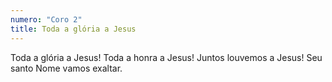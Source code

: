 ```yaml
---
numero: "Coro 2"
title: Toda a glória a Jesus
---
```

Toda a glória a Jesus! Toda a honra a Jesus!
Juntos louvemos a Jesus! Seu santo Nome vamos exaltar.
